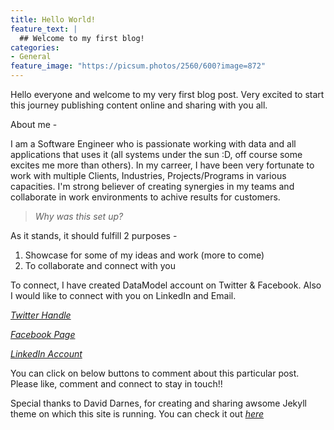 ```yaml
---
title: Hello World!
feature_text: |
  ## Welcome to my first blog!
categories:
- General
feature_image: "https://picsum.photos/2560/600?image=872"
---
```


Hello everyone and welcome to my very first blog post. Very excited to start this journey publishing content online and sharing with you all.

About me - 

I am a Software Engineer who is passionate working with data and all applications that uses it (all systems under the sun :D, off course some excites me more than others). In my carreer, I have been very fortunate to work with multiple Clients, Industries, Projects/Programs in various capacities. I'm strong believer of creating synergies in my teams and collaborate in work environments to achive results for customers.   

<!-- more -->

>*Why was this set up?*

As it stands, it should fulfill 2 purposes -

1. Showcase for some of my ideas and work (more to come)
2. To collaborate and connect with you

To connect, I have created DataModel account on Twitter & Facebook. Also I would like to connect with you on LinkedIn and Email.

_[Twitter Handle](https://twitter.com/datamodel21)_        

_[Facebook Page](https://www.facebook.com/DataModel21/)_

_[LinkedIn Account](https://www.linkedin.com/in/thakkarrahul01)_

You can click on below buttons to comment about this particular post. Please like, comment and connect to stay in touch!!

Special thanks to David Darnes, for creating and sharing awsome Jekyll theme on which this site is running. You can check it out _[here](https://github.com/daviddarnes/alembic)_